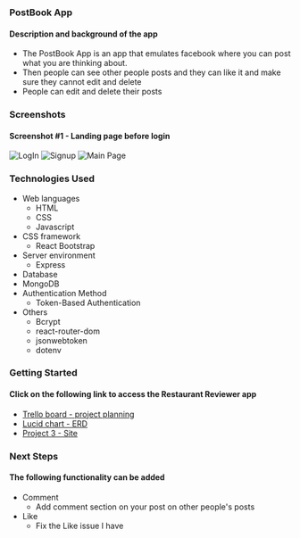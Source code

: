 ### PostBook App
#### Description and background of the app
* The PostBook App is an app that emulates facebook where you can post what you are thinking about.
* Then people can see other people posts and they can like it and make sure they cannot  edit and delete
* People can edit and delete their posts

### Screenshots
#### Screenshot #1 - Landing page before login
![LogIn](https://imgur.com/zyBNSYY.png)
![Signup](https://imgur.com/D4vE4Nn.png)
![Main Page](https://imgur.com/QaoGvGE.png)

### Technologies Used
* Web languages
    * HTML
    * CSS
    * Javascript
* CSS framework
    * React Bootstrap
* Server environment
    * Express
* Database
 * MongoDB
* Authentication Method
   * Token-Based Authentication
* Others
   * Bcrypt
   * react-router-dom
   * jsonwebtoken
   * dotenv
   
### Getting Started
#### Click on the following link to access the Restaurant Reviewer app
* [Trello board - project planning](https://trello.com/b/mECJycBI/react-website)
* [Lucid chart - ERD](https://lucid.app/lucidchart/6678931d-ec47-4001-ae9a-2da9ced1d77f/edit?page=0_0&invitationId=inv_3af5a06d-2804-4ad3-a7ce-d0aa23212401#)
* [Project 3 - Site](https://postbook.herokuapp.com/)

### Next Steps
#### The following functionality can be added 
* Comment
    * Add comment section on your post on other people's posts
* Like
   * Fix the Like issue I have
